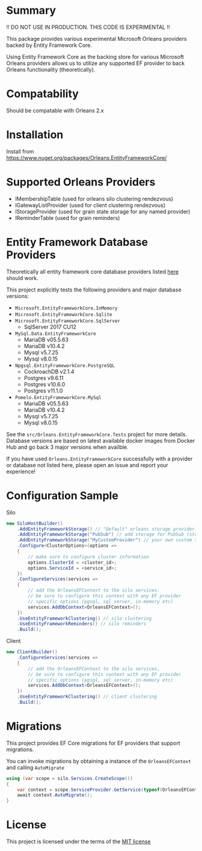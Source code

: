 # Summary

!! DO NOT USE IN PRODUCTION. THIS CODE IS EXPERIMENTAL !!

This package provides various experimental Microsoft Orleans providers backed by Entity Framework Core.

Using Entity Framework Core as the backing store for various Microsoft Orleans providers allows us to utilize any supported EF provider to back Orleans functionality (theoretically).

# Compatability

Should be compatable with Orleans 2.x

# Installation

Install from https://www.nuget.org/packages/Orleans.EntityFrameworkCore/

# Supported Orleans Providers

* IMembershipTable (used for orleans silo clustering rendezvous)
* IGatewayListProvider (used for client clustering rendezvous)
* IStorageProvider (used for grain state storage for any named provider)
* IReminderTable (used for grain reminders)

# Entity Framework Database Providers

Theoretically all entity framework core database providers listed [here](https://docs.microsoft.com/en-us/ef/core/providers/) should work.

This project explicitly tests the following providers and major database versions:

* `Microsoft.EntityFrameworkCore.InMemory`
* `Microsoft.EntityFrameworkCore.Sqlite`
* `Microsoft.EntityFrameworkCore.SqlServer`
    * SqlServer 2017 CU12
* `MySql.Data.EntityFrameworkCore`
    * MariaDB v05.5.63
    * MariaDB v10.4.2
    * Mysql v5.7.25
    * Mysql v8.0.15
* `Npgsql.EntityFrameworkCore.PostgreSQL`
    * CockroachDB v2.1.4
    * Postgres v9.6.11
    * Postgres v10.6.0
    * Postgres v11.1.0
* `Pomelo.EntityFrameworkCore.MySql`
    * MariaDB v05.5.63
    * MariaDB v10.4.2
    * Mysql v5.7.25
    * Mysql v8.0.15

See the `src/Orleans.EntityFrameworkCore.Tests` project for more details. Database versions are based on latest available docker images from Docker Hub and go back 3 major versions when availble.

If you have used `Orleans.EntityFrameworkCore` successfully with a provider or database not listed here, please open an issue and report your experience!

# Configuration Sample

Silo

```cs
new SiloHostBuilder()
    .AddEntityFrameworkStorage() // "Default" orleans storage provider
    .AddEntityFrameworkStorage("PubSub") // add storage for PubSub (streams)
    .AddEntityFrameworkStorage("MyCustomProvider") // your own custom storage provider name
    .Configure<ClusterOptions>(options =>
    {
        // make sure to configure cluster information
        options.ClusterId = <cluster_id>;
        options.ServiceId = <service_id>;
    })
    .ConfigureServices(services =>
    {
        // add the OrleansEFContext to the silo services.
        // be sure to configure this context with any EF provider
        // specific options (pgsql, sql server, in-memory etc)
        services.AddDbContext<OrleansEFContext>();
    })
    .UseEntityFrameworkClustering() // silo clustering
    .UseEntityFrameworkReminders() // silo reminders
    .Build();
```

Client

```cs
new ClientBuilder()
    .ConfigureServices(services =>
    {
        // add the OrleansEFContext to the silo services.
        // be sure to configure this context with any EF provider
        // specific options (pgsql, sql server, in-memory etc)
        services.AddDbContext<OrleansEFContext>();
    })
    .UseEntityFrameworkClustering() // client clustering
    .Build();
```

# Migrations

This project provides EF Core migrations for EF providers that support migrations.

You can invoke migrations by obtaining a instance of the ```OrleansEFContext``` and calling `AutoMigrate`

```cs
using (var scope = silo.Services.CreateScope())
{
    var context = scope.ServiceProvider.GetService(typeof(OrleansEFContext)) as OrleansEFContext;
    await context.AutoMigrate();
}
```

# License

This project is licensed under the terms of the [MIT license](LICENSE.md)